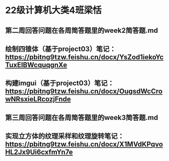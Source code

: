 # 22级计算机大类4班梁恬
## 第二周回答问题在各周简答题里的week2简答题.md
## 绘制四锥体（基于project03）笔记：https://pbitng9tzw.feishu.cn/docx/YsZod1iekoYcTuxElBWcquqgnXe
## 构建imgui（基于project03）笔记：https://pbitng9tzw.feishu.cn/docx/OugsdWcCrowNRsxieLRcozjFnde
## 第三周回答问题在各周简答题里的week3简答题.md
## 实现立方体的纹理采样和纹理旋转笔记：https://pbitng9tzw.feishu.cn/docx/X1MVdKPqvoHL2Jx9Ui6cxfmYn7e
